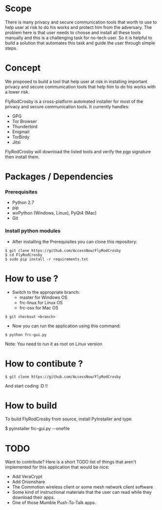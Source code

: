 # Scope
There is many privacy and secure communication tools that worth to use to help user at risk to do his works and protect him from the adversary. The problem here is that user needs to choose and install all these tools manually and this is a challenging task for no-tech user. So it is helpful to build a solution that automates this task and guide the user through simple steps.

# Concept
We proposed to build a tool that help user at risk in installing important privacy and secure communication tools that help him to do his works with a lower risk.

FlyRodCrosby is a cross-platform automated installer for most of the privacy and secure communication tools. It currently handles:
- GPG
- Tor Browser
- Thunderbird
- Enigmail
- TorBirdy
- Jitsi

FlyRodCrosby will download the listed tools and verify the pgp signature then install them. 


# Packages / Dependencies

### Prerequisites
- Python 2.7
- pip
- wxPython (Windows, Linux), PyQt4 (Mac)
- Git

### Install python modules
- After installing the Prerequisites you can clone this repository:
```
$ git clone https://github.com/AccessNow/FlyRodCrosby
$ cd FlyRodCrosby
$ sudo pip install -r requirements.txt 
```

# How to use ?
- Switch to the appropriate branch:
  - master for Windows OS
  - frc-linux for Linux OS
  - frc-osx for Mac OS
```
$ git checkout <branch>
```
- Now you can run the application using this command:
```
$ python frc-gui.py 
```
Note: You need to run it as root on Linux version

# How to contibute ?
```
$ git clone https://github.com/AccessNow/FlyRodCrosby
```
And start coding :D !!

# How to build

To build FlyRodCrosby from source, install PyInstaller and type

$ pyinstaller frc-gui.py --onefile

# TODO
Want to contribute? Here is a short TODO list of things that aren't implemented for this application that would be nice:

- Add VeraCrypt
- Add Onionshare
- The Commotion wireless client or some mesh network client software
- Some kind of instructional materials that the user can read while they download their apps.
- One of those Mumble Push-To-Talk apps.

